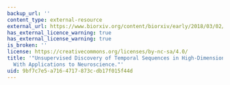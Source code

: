 ```yaml
---
backup_url: ''
content_type: external-resource
external_url: https://www.biorxiv.org/content/biorxiv/early/2018/03/02/273128.full.pdf
has_external_licence_warning: true
has_external_license_warning: true
is_broken: ''
license: https://creativecommons.org/licenses/by-nc-sa/4.0/
title: '"Unsupervised Discovery of Temporal Sequences in High-Dimensional Datasets,
  With Applications to Neuroscience."'
uid: 9bf7c7e5-a716-4717-873c-db17f015f44d
---
```

